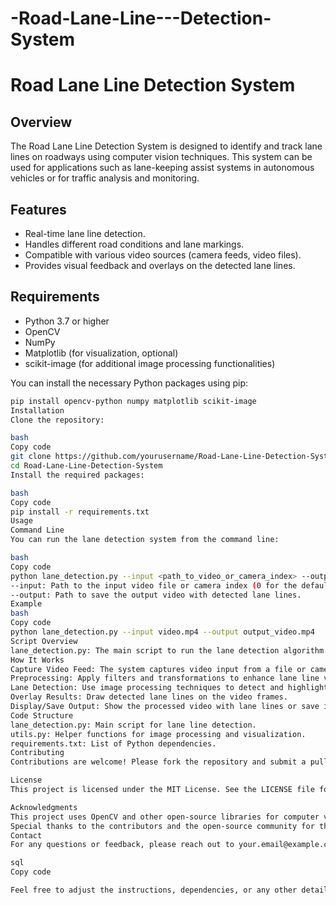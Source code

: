 # -Road-Lane-Line---Detection-System
# Road Lane Line Detection System

## Overview

The Road Lane Line Detection System is designed to identify and track lane lines on roadways using computer vision techniques. This system can be used for applications such as lane-keeping assist systems in autonomous vehicles or for traffic analysis and monitoring.

## Features

- Real-time lane line detection.
- Handles different road conditions and lane markings.
- Compatible with various video sources (camera feeds, video files).
- Provides visual feedback and overlays on the detected lane lines.

## Requirements

- Python 3.7 or higher
- OpenCV
- NumPy
- Matplotlib (for visualization, optional)
- scikit-image (for additional image processing functionalities)

You can install the necessary Python packages using pip:

```bash
pip install opencv-python numpy matplotlib scikit-image
Installation
Clone the repository:

bash
Copy code
git clone https://github.com/yourusername/Road-Lane-Line-Detection-System.git
cd Road-Lane-Line-Detection-System
Install the required packages:

bash
Copy code
pip install -r requirements.txt
Usage
Command Line
You can run the lane detection system from the command line:

bash
Copy code
python lane_detection.py --input <path_to_video_or_camera_index> --output <path_to_output_video>
--input: Path to the input video file or camera index (0 for the default camera).
--output: Path to save the output video with detected lane lines.
Example
bash
Copy code
python lane_detection.py --input video.mp4 --output output_video.mp4
Script Overview
lane_detection.py: The main script to run the lane detection algorithm. Includes functionality for reading video files or live camera feeds, processing each frame to detect lane lines, and saving or displaying the output.
How It Works
Capture Video Feed: The system captures video input from a file or camera.
Preprocessing: Apply filters and transformations to enhance lane line visibility.
Lane Detection: Use image processing techniques to detect and highlight lane lines.
Overlay Results: Draw detected lane lines on the video frames.
Display/Save Output: Show the processed video with lane lines or save it to a file.
Code Structure
lane_detection.py: Main script for lane line detection.
utils.py: Helper functions for image processing and visualization.
requirements.txt: List of Python dependencies.
Contributing
Contributions are welcome! Please fork the repository and submit a pull request with your changes. Make sure to include tests for any new features or bug fixes.

License
This project is licensed under the MIT License. See the LICENSE file for details.

Acknowledgments
This project uses OpenCV and other open-source libraries for computer vision tasks.
Special thanks to the contributors and the open-source community for their valuable resources and tools.
Contact
For any questions or feedback, please reach out to your.email@example.com.

sql
Copy code

Feel free to adjust the instructions, dependencies, or any other details based on the specific requirements and structure of your project.


